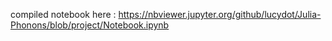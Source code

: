 compiled notebook here : https://nbviewer.jupyter.org/github/lucydot/Julia-Phonons/blob/project/Notebook.ipynb
